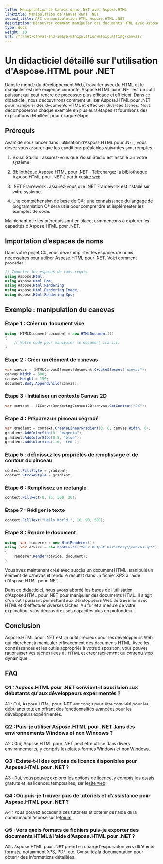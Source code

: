 ```yaml
---
title: Manipulation de Canvas dans .NET avec Aspose.HTML
linktitle: Manipulation de Canvas dans .NET
second_title: API de manipulation HTML Aspose.HTML .NET
description: Découvrez comment manipuler des documents HTML avec Aspose.HTML pour .NET. Ce didacticiel complet couvre les bases, les prérequis et des exemples étape par étape.
type: docs
weight: 10
url: /fr/net/canvas-and-image-manipulation/manipulating-canvas/
---
```

# Un didacticiel détaillé sur l'utilisation d'Aspose.HTML pour .NET

Dans le monde du développement Web, travailler avec du HTML et le manipuler est une exigence courante. Aspose.HTML pour .NET est un outil puissant qui peut rendre ce processus plus efficace et efficient. Dans ce didacticiel, nous découvrirons comment utiliser Aspose.HTML pour .NET pour manipuler des documents HTML et effectuer diverses tâches. Nous décomposerons chaque exemple en plusieurs étapes et fournirons des explications détaillées pour chaque étape.

## Prérequis

Avant de nous lancer dans l’utilisation d’Aspose.HTML pour .NET, vous devez vous assurer que les conditions préalables suivantes sont remplies :

1. Visual Studio : assurez-vous que Visual Studio est installé sur votre système.

2.  Bibliothèque Aspose.HTML pour .NET : Téléchargez la bibliothèque Aspose.HTML pour .NET à partir du[site web](https://releases.aspose.com/html/net/).

3. .NET Framework : assurez-vous que .NET Framework est installé sur votre système.

4. Une compréhension de base de C# : une connaissance du langage de programmation C# sera utile pour comprendre et implémenter les exemples de code.

Maintenant que les prérequis sont en place, commençons à explorer les capacités d'Aspose.HTML pour .NET.

## Importation d'espaces de noms

Dans votre projet C#, vous devez importer les espaces de noms nécessaires pour utiliser Aspose.HTML pour .NET. Voici comment procéder :

```csharp
// Importer les espaces de noms requis
using Aspose.Html;
using Aspose.Html.Dom;
using Aspose.Html.Rendering;
using Aspose.Html.Rendering.Image;
using Aspose.Html.Rendering.Xps;
```

## Exemple : manipulation du canevas

### Étape 1 : Créer un document vide

```csharp
using (HTMLDocument document = new HTMLDocument())
{
    // Votre code pour manipuler le document ira ici.
}
```

### Étape 2 : Créer un élément de canevas

```csharp
var canvas = (HTMLCanvasElement)document.CreateElement("canvas");
canvas.Width = 300;
canvas.Height = 150;
document.Body.AppendChild(canvas);
```

### Étape 3 : Initialiser un contexte Canvas 2D

```csharp
var context = (ICanvasRenderingContext2D)canvas.GetContext("2d");
```

### Étape 4 : Préparez un pinceau dégradé

```csharp
var gradient = context.CreateLinearGradient(0, 0, canvas.Width, 0);
gradient.AddColorStop(0, "magenta");
gradient.AddColorStop(0.5, "blue");
gradient.AddColorStop(1.0, "red");
```

### Étape 5 : définissez les propriétés de remplissage et de contour du pinceau

```csharp
context.FillStyle = gradient;
context.StrokeStyle = gradient;
```

### Étape 6 : Remplissez un rectangle

```csharp
context.FillRect(0, 95, 300, 20);
```

### Étape 7 : Rédiger le texte

```csharp
context.FillText("Hello World!", 10, 90, 500);
```

### Étape 8 : Rendre le document

```csharp
using (var renderer = new HtmlRenderer())
using (var device = new XpsDevice("Your Output Directory\\canvas.xps"))
{
    renderer.Render(device, document);
}
```

Vous avez maintenant créé avec succès un document HTML, manipulé un élément de canevas et rendu le résultat dans un fichier XPS à l'aide d'Aspose.HTML pour .NET.

Dans ce didacticiel, nous avons abordé les bases de l'utilisation d'Aspose.HTML pour .NET pour manipuler des documents HTML. Il s'agit d'un outil puissant permettant aux développeurs Web de travailler avec HTML et d'effectuer diverses tâches. Au fur et à mesure de votre exploration, vous découvrirez ses capacités plus en profondeur.

## Conclusion

Aspose.HTML pour .NET est un outil précieux pour les développeurs Web qui cherchent à manipuler efficacement des documents HTML. Avec les connaissances et les outils appropriés à votre disposition, vous pouvez rationaliser vos tâches liées au HTML et créer facilement du contenu Web dynamique.

## FAQ

### Q1 : Aspose.HTML pour .NET convient-il aussi bien aux débutants qu'aux développeurs expérimentés ?

A1 : Oui, Aspose.HTML pour .NET est conçu pour être convivial pour les débutants tout en offrant des fonctionnalités avancées pour les développeurs expérimentés.

### Q2 : Puis-je utiliser Aspose.HTML pour .NET dans des environnements Windows et non Windows ?

A2 : Oui, Aspose.HTML pour .NET peut être utilisé dans divers environnements, y compris les plates-formes Windows et non Windows.

### Q3 : Existe-t-il des options de licence disponibles pour Aspose.HTML pour .NET ?

 A3 : Oui, vous pouvez explorer les options de licence, y compris les essais gratuits et les licences temporaires, sur le[site web](https://purchase.aspose.com/buy).

### Q4 : Où puis-je trouver plus de tutoriels et d’assistance pour Aspose.HTML pour .NET ?

 A4 : Vous pouvez accéder à des tutoriels et obtenir de l'aide de la communauté Aspose sur le[forum](https://forum.aspose.com/).

### Q5 : Vers quels formats de fichiers puis-je exporter des documents HTML à l’aide d’Aspose.HTML pour .NET ?

A5 : Aspose.HTML pour .NET prend en charge l'exportation vers différents formats, notamment XPS, PDF, etc. Consultez la documentation pour obtenir des informations détaillées.
